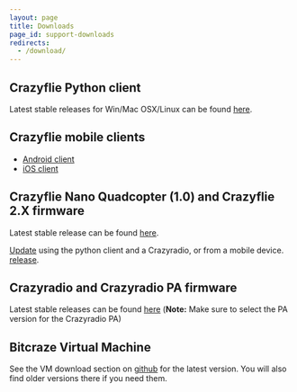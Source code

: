 ```yaml
---
layout: page
title: Downloads
page_id: support-downloads
redirects:
  - /download/
---
```


## Crazyflie Python client

Latest stable releases for Win/Mac OSX/Linux can be found
[here](https://github.com/bitcraze/crazyflie-clients-python/releases "Github releases for crazyflie-clients-python").

## Crazyflie mobile clients

* [Android client](https://play.google.com/store/apps/details?id=se.bitcraze.crazyfliecontrol2)
* [iOS client](https://itunes.apple.com/us/app/crazyflie-2.0/id946151480)

## Crazyflie Nano Quadcopter (1.0) and Crazyflie 2.X firmware

Latest stable release can be found
[here](https://github.com/bitcraze/crazyflie-release/releases "GitHub releases for crazyflie-firmware").

[Update](/documentation/repository/crazyflie-clients-python/master/userguides/userguide_client/#firmware-upgrade)
using the python client and a Crazyradio, or from a mobile device. 
[release](https://github.com/bitcraze/crazyflie-firmware/releases).

## Crazyradio and Crazyradio PA firmware

Latest stable releases can be found [here](https://github.com/bitcraze/crazyradio-firmware/releases "GitHub releases for crazyradio-firmware")
(**Note:** Make sure to select the PA version for the Crazyradio PA)

## Bitcraze Virtual Machine

See the VM download section on [github](https://github.com/bitcraze/bitcraze-vm/releases/)
for the latest version. You will also find older versions there if you need them.
